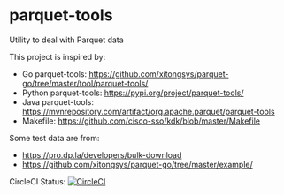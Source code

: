 # parquet-tools
Utility to deal with Parquet data

This project is inspired by:

* Go parquet-tools: https://github.com/xitongsys/parquet-go/tree/master/tool/parquet-tools/
* Python parquet-tools: https://pypi.org/project/parquet-tools/
* Java parquet-tools: https://mvnrepository.com/artifact/org.apache.parquet/parquet-tools
* Makefile: https://github.com/cisco-sso/kdk/blob/master/Makefile

Some test data are from:
* https://pro.dp.la/developers/bulk-download
* https://github.com/xitongsys/parquet-go/tree/master/example/

CircleCI Status: [![CircleCI](https://circleci.com/gh/circleci/circleci-docs.svg?style=svg)](https://circleci.com/gh/circleci/circleci-docs)
